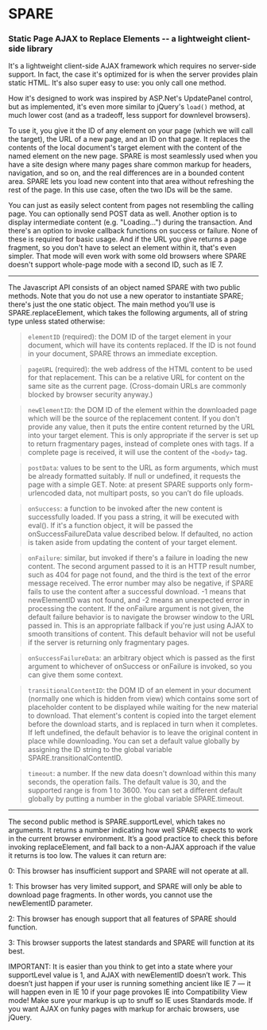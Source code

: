 # SPARE
### Static Page AJAX to Replace Elements -- a lightweight client-side library

It's a lightweight client-side AJAX framework which requires no server-side support.  In fact, the case it's optimized for is when the server provides plain static HTML.  It's also super easy to use: you only call one method.

How it's designed to work was inspired by ASP.Net's UpdatePanel control, but as implemented, it's even more similar to jQuery's `load()` method, at much lower cost (and as a tradeoff, less support for downlevel browsers).

To use it, you give it the ID of any element on your page (which we will call the target), the URL of a new page, and an ID on that page.  It replaces the contents of the local document's target element with the content of the named element on the new page.  SPARE is most seamlessly used when you have a site design where many pages share common markup for headers, navigation, and so on, and the real differences are in a bounded content area.  SPARE lets you load new content into that area without refreshing the rest of the page.  In this use case, often the two IDs will be the same.

You can just as easily select content from pages not resembling the calling page.  You can optionally send POST data as well.  Another option is to display intermediate content (e.g. "Loading...") during the transaction.  And there's an option to invoke callback functions on success or failure.  None of these is required for basic usage.  And if the URL you give returns a page fragment, so you don't have to select an element within it, that's even simpler.  That mode will even work with some old browsers where SPARE doesn't support whole-page mode with a second ID, such as IE 7.

--------

The Javascript API consists of an object named SPARE with two public methods.  Note that you do not use a new operator to instantiate SPARE; there's just the one static object.  The main method you’ll use is SPARE.replaceElement, which takes the following arguments, all of string type unless stated otherwise:

> `elementID` (required): the DOM ID of the target element in your document, which will have its contents replaced.  If the ID is not found in your document, SPARE throws an immediate exception.

> `pageURL` (required): the web address of the HTML content to be used for that replacement.  This can be a relative URL for content on the same site as the current page.  (Cross-domain URLs are commonly blocked by browser security anyway.)

> `newElementID`:  the DOM ID of the element within the downloaded page which will be the source of the replacement content.  If you don't provide any value, then it puts the entire content returned by the URL into your target element.  This is only appropriate if the server is set up to return fragmentary pages, instead of complete ones with <html> tags.  If a complete page is received, it will use the content of the `<body>` tag.

> `postData`: values to be sent to the URL as form arguments, which must be already formatted suitably.  If null or undefined, it requests the page with a simple GET.  Note: at present SPARE supports only form-urlencoded data, not multipart posts, so you can’t do file uploads.

> `onSuccess`: a function to be invoked after the new content is successfully loaded.  If you pass a string, it will be executed with eval().  If it's a function object, it will be passed the onSuccessFailureData value described below.  If defaulted, no action is taken aside from updating the content of your target element.

> `onFailure`: similar, but invoked if there's a failure in loading the new content.  The second argument passed to it is an HTTP result number, such as 404 for page not found, and the third is the text of the error message received.  The error number may also be negative, if SPARE fails to use the content after a successful download.  -1 means that newElementID was not found, and -2 means an unexpected error in processing the content.  If the onFailure argument is not given, the default failure behavior is to navigate the browser window to the URL passed in.  This is an appropriate fallback if you're just using AJAX to smooth transitions of content.  This default behavior will not be useful if the server is returning only fragmentary pages.

> `onSuccessFailureData`: an arbitrary object which is passed as the first argument to whichever of onSuccess or onFailure is invoked, so you can give them some context.

> `transitionalContentID`: the DOM ID of an element in your document (normally one which is hidden from view) which contains some sort of placeholder content to be displayed while waiting for the new material to download.  That element's content is copied into the target element before the download starts, and is replaced in turn when it completes.  If left undefined, the default behavior is to leave the original content in place while downloading.  You can set a default value globally by assigning the ID string to the global variable SPARE.transitionalContentID.

> `timeout`: a number.  If the new data doesn't download within this many seconds, the operation fails.  The default value is 30, and the supported range is from 1 to 3600.  You can set a different default globally by putting a number in the global variable SPARE.timeout.

--------

The second public method is SPARE.supportLevel, which takes no arguments.  It returns a number indicating how well SPARE expects to work in the current browser environment.  It’s a good practice to check this before invoking replaceElement, and fall back to a non-AJAX approach if the value it returns is too low.  The values it can return are:

0:  This browser has insufficient support and SPARE will not operate at all.

1:  This browser has very limited support, and SPARE will only be able to download page fragments.  In other words, you cannot use the newElementID parameter.

2:  This browser has enough support that all features of SPARE should function.

3:  This browser supports the latest standards and SPARE will function at its best.

IMPORTANT:  It is easier than you think to get into a state where your supportLevel value is 1, and AJAX with newElementID doesn’t work.  This doesn’t just happen if your user is running something ancient like IE 7 — it will happen even in IE 10 if your page provokes IE into Compatibility View mode!  Make sure your markup is up to snuff so IE uses Standards mode.  If you want AJAX on funky pages with markup for archaic browsers, use jQuery.

